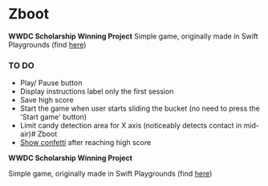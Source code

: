 # Zboot
**WWDC Scholarship Winning Project**
Simple game, originally made in Swift Playgrounds (find [here](https://github.com/ekranac/Zboot-Playground))


###  TO DO
 - Play/ Pause button
 - Display instructions label only the first session
 - Save high score 
 - Start the game when user starts sliding the bucket (no need to press the 'Start game' button)
 - Limit candy detection area for X axis (noticeably detects contact in mid-air)# Zboot
 - [Show confetti](https://cocoapods.org/pods/SAConfettiView) after reaching high score
 
**WWDC Scholarship Winning Project**

Simple game, originally made in Swift Playgrounds (find [here](https://github.com/ekranac/Zboot-Playground))
